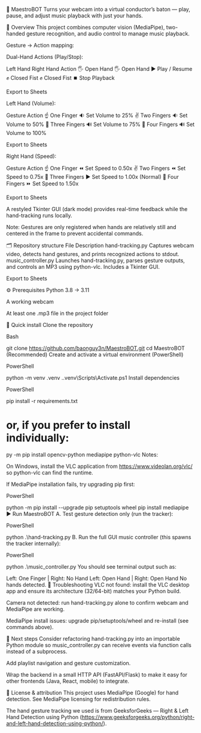 🎵 MaestroBOT
Turns your webcam into a virtual conductor’s baton — play, pause, and adjust music playback with just your hands.

🧩 Overview
This project combines computer vision (MediaPipe), two-handed gesture recognition, and audio control to manage music playback.

Gesture -> Action mapping:

Dual-Hand Actions (Play/Stop):

Left Hand	Right Hand	Action
🖐️ Open Hand	🖐️ Open Hand	▶️ Play / Resume
✊ Closed Fist	✊ Closed Fist	⏹️ Stop Playback

Export to Sheets

Left Hand (Volume):

Gesture	Action
☝️ One Finger	🔉 Set Volume to 25%
✌️ Two Fingers	🔉 Set Volume to 50%
🤟 Three Fingers	🔊 Set Volume to 75%
🖖 Four Fingers	🔊 Set Volume to 100%

Export to Sheets

Right Hand (Speed):

Gesture	Action
☝️ One Finger	⏪ Set Speed to 0.50x
✌️ Two Fingers	⏪ Set Speed to 0.75x
🤟 Three Fingers	▶️ Set Speed to 1.00x (Normal)
🖖 Four Fingers	⏩ Set Speed to 1.50x

Export to Sheets

A restyled Tkinter GUI (dark mode) provides real-time feedback while the hand-tracking runs locally.

Note: Gestures are only registered when hands are relatively still and centered in the frame to prevent accidental commands.

🗂️ Repository structure
File	Description
hand-tracking.py	Captures webcam video, detects hand gestures, and prints recognized actions to stdout.
music_controller.py	Launches hand-tracking.py, parses gesture outputs, and controls an MP3 using python-vlc. Includes a Tkinter GUI.

Export to Sheets

⚙️ Prerequisites
Python 3.8 → 3.11

A working webcam

At least one .mp3 file in the project folder

🚀 Quick install
Clone the repository

Bash

git clone https://github.com/baonguy3n/MaestroBOT.git
cd MaestroBOT
(Recommended) Create and activate a virtual environment (PowerShell)

PowerShell

python -m venv .venv
.\.venv\Scripts\Activate.ps1
Install dependencies

PowerShell

pip install -r requirements.txt
# or, if you prefer to install individually:
py -m pip install opencv-python mediapipe python-vlc
Notes:

On Windows, install the VLC application from https://www.videolan.org/vlc/ so python-vlc can find the runtime.

If MediaPipe installation fails, try upgrading pip first:

PowerShell

python -m pip install --upgrade pip setuptools wheel
pip install mediapipe
▶️ Run MaestroBOT
A. Test gesture detection only (run the tracker):

PowerShell

python .\hand-tracking.py
B. Run the full GUI music controller (this spawns the tracker internally):

PowerShell

python .\music_controller.py
You should see terminal output such as:

Left: One Finger | Right: No Hand
Left: Open Hand | Right: Open Hand
No hands detected.
🧰 Troubleshooting
VLC not found: install the VLC desktop app and ensure its architecture (32/64-bit) matches your Python build.

Camera not detected: run hand-tracking.py alone to confirm webcam and MediaPipe are working.

MediaPipe install issues: upgrade pip/setuptools/wheel and re-install (see commands above).

🔬 Next steps
Consider refactoring hand-tracking.py into an importable Python module so music_controller.py can receive events via function calls instead of a subprocess.

Add playlist navigation and gesture customization.

Wrap the backend in a small HTTP API (FastAPI/Flask) to make it easy for other frontends (Java, React, mobile) to integrate.

📜 License & attribution
This project uses MediaPipe (Google) for hand detection. See MediaPipe licensing for redistribution rules.

The hand gesture tracking we used is from GeeksforGeeks — Right & Left Hand Detection using Python (https://www.geeksforgeeks.org/python/right-and-left-hand-detection-using-python/).